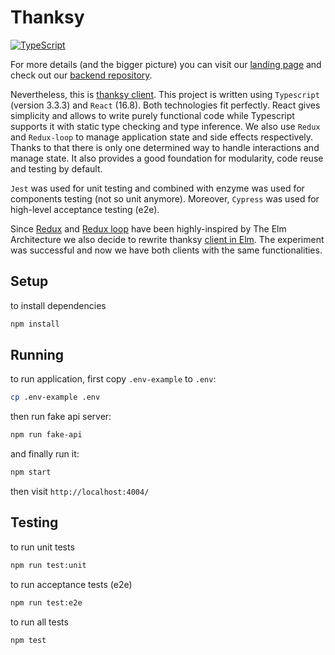 # Thanksy
[![TypeScript](https://badges.frapsoft.com/typescript/version/typescript-next.svg?v=101)](https://www.typescriptlang.org/)

For more details (and the bigger picture) you can visit our [landing page](https://tooploox.github.io/thanksy/) and check out our [backend repository](https://github.com/tooploox/thanksy-server).

Nevertheless, this is [thanksy client](https://tooploox.github.io/thanksy/). This project is written using `Typescript` (version 3.3.3) and `React` (16.8).
Both technologies fit perfectly. React gives simplicity and allows to write purely functional code while
Typescript supports it with static type checking and type inference.
We also use `Redux` and `Redux-loop` to manage application state and side effects respectively.
Thanks to that there is only one determined way to handle interactions
and manage state. It also provides a good foundation for modularity, code reuse and testing by default.

`Jest` was used for unit testing and combined with enzyme was used for components testing (not so unit anymore).
Moreover, `Cypress` was used for high-level acceptance testing (e2e).

Since [Redux](https://redux.js.org/introduction/prior-art#elm) and [Redux loop](https://redux-loop.js.org/) have been highly-inspired by The Elm Architecture we also decide to rewrite thanksy
[client in Elm](https://github.com/tooploox/thanksy-client-elm). The experiment was successful and now we have both clients with the same functionalities.


## Setup

to install dependencies

```sh
npm install
```

## Running

to run application, first copy `.env-example` to `.env`:

```sh
cp .env-example .env
```

then run fake api server:

```sh
npm run fake-api
```

and finally run it:

```sh
npm start
```

then visit `http://localhost:4004/`

## Testing

to run unit tests

```sh
npm run test:unit
```

to run acceptance tests (e2e)

```sh
npm run test:e2e
```

to run all tests

```sh
npm test
```
